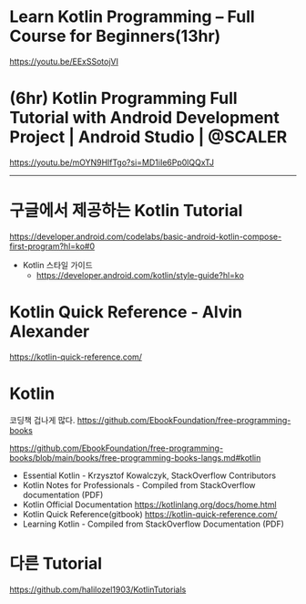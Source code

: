 # Learn Kotlin Programming – Full Course for Beginners(13hr)

https://youtu.be/EExSSotojVI

# (6hr) Kotlin Programming Full Tutorial with Android Development Project | Android Studio | @SCALER 

https://youtu.be/mOYN9HlfTgo?si=MD1iIe6Pp0lQQxTJ

<hr>

# 구글에서 제공하는 Kotlin Tutorial

https://developer.android.com/codelabs/basic-android-kotlin-compose-first-program?hl=ko#0

- Kotlin 스타일 가이드
  - https://developer.android.com/kotlin/style-guide?hl=ko

# Kotlin Quick Reference - Alvin Alexander 

https://kotlin-quick-reference.com/

# Kotlin

코딩책 겁나게 많다. https://github.com/EbookFoundation/free-programming-books

https://github.com/EbookFoundation/free-programming-books/blob/main/books/free-programming-books-langs.md#kotlin

- Essential Kotlin - Krzysztof Kowalczyk, StackOverflow Contributors
- Kotlin Notes for Professionals - Compiled from StackOverflow documentation (PDF)
- Kotlin Official Documentation https://kotlinlang.org/docs/home.html
- Kotlin Quick Reference(gitbook) https://kotlin-quick-reference.com/
- Learning Kotlin - Compiled from StackOverflow Documentation (PDF)

# 다른 Tutorial 

https://github.com/halilozel1903/KotlinTutorials
